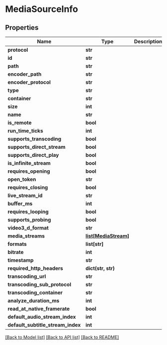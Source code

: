 # MediaSourceInfo

## Properties
Name | Type | Description | Notes
------------ | ------------- | ------------- | -------------
**protocol** | **str** |  | [optional] 
**id** | **str** |  | [optional] 
**path** | **str** |  | [optional] 
**encoder_path** | **str** |  | [optional] 
**encoder_protocol** | **str** |  | [optional] 
**type** | **str** |  | [optional] 
**container** | **str** |  | [optional] 
**size** | **int** |  | [optional] 
**name** | **str** |  | [optional] 
**is_remote** | **bool** |  | [optional] 
**run_time_ticks** | **int** |  | [optional] 
**supports_transcoding** | **bool** |  | [optional] 
**supports_direct_stream** | **bool** |  | [optional] 
**supports_direct_play** | **bool** |  | [optional] 
**is_infinite_stream** | **bool** |  | [optional] 
**requires_opening** | **bool** |  | [optional] 
**open_token** | **str** |  | [optional] 
**requires_closing** | **bool** |  | [optional] 
**live_stream_id** | **str** |  | [optional] 
**buffer_ms** | **int** |  | [optional] 
**requires_looping** | **bool** |  | [optional] 
**supports_probing** | **bool** |  | [optional] 
**video3_d_format** | **str** |  | [optional] 
**media_streams** | [**list[MediaStream]**](MediaStream.md) |  | [optional] 
**formats** | **list[str]** |  | [optional] 
**bitrate** | **int** |  | [optional] 
**timestamp** | **str** |  | [optional] 
**required_http_headers** | **dict(str, str)** |  | [optional] 
**transcoding_url** | **str** |  | [optional] 
**transcoding_sub_protocol** | **str** |  | [optional] 
**transcoding_container** | **str** |  | [optional] 
**analyze_duration_ms** | **int** |  | [optional] 
**read_at_native_framerate** | **bool** |  | [optional] 
**default_audio_stream_index** | **int** |  | [optional] 
**default_subtitle_stream_index** | **int** |  | [optional] 

[[Back to Model list]](../README.md#documentation-for-models) [[Back to API list]](../README.md#documentation-for-api-endpoints) [[Back to README]](../README.md)

